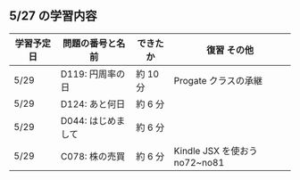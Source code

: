 ## 5/27 の学習内容

| 学習予定日 | 問題の番号と名前   | できたか | 復習 その他                   |
| ---------- | ------------------ | -------- | ----------------------------- |
| 5/29       | D119: 円周率の日   | 約 10 分 | Progate クラスの承継          |
| 5/29       | D124: あと何日     | 約 6 分  |                               |
| 5/29       | D044: はじめまして | 約 6 分  |                               |
| 5/29       | C078: 株の売買     | 約 6 分  | Kindle JSX を使おう no72~no81 |
